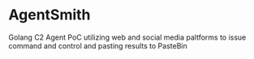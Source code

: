 # AgentSmith
Golang C2 Agent PoC utilizing web and social media paltforms to issue command and control and pasting results to PasteBin
